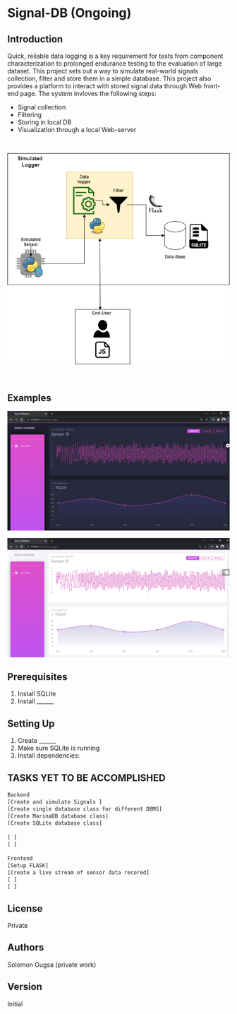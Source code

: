 # Signal-DB (Ongoing)

## Introduction
Quick, reliable data logging is a key requirement for tests from component characterization to prolonged endurance testing to the evaluation of large dataset. This project sets out a way to simulate real-world signals collection, filter and store them in a simple database. This project also provides a platform to interact with stored signal data through Web front-end page. The system invloves the following steps:

* Signal collection
* Filtering 
* Storing in local DB
* Visualization through a local Web-server

<br />

<p align="center">
<img widith=600  src="./image.png">
<p>

  <br />
  
  ## Examples
  
  <p align="center">
  <img   src="./Screen1.png">
  <p>
    
  
    
  <p align="center">
  <img   src="./Screen2.png">
  <p>
    
  ## Prerequisites
  
  1. Install SQLite
  2. Install ______
  
  ## Setting Up
  
  1. Create ______
  2. Make sure SQLite is running
  3. Install dependencies:
  
  ## TASKS YET TO BE ACCOMPLISHED

    Backend
    [Create and simulate Signals ] 
    [Create single database class for different DBMS] 
    [Create MarinaDB database class] 
    [Create SQLite database class] 
    
    [ ] 
    [ ] 

    Frontend
    [Setup FLASK] 
    [Create a live stream of sensor data recored] 
    [ ] 
    [ ] 
  
  ## License
  
  Private
  
  ## Authors
  
  Solomon Gugsa (private work)
  
  ## Version
  
  Initial
  
